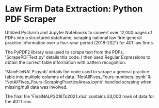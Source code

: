 # Law Firm Data Extraction: Python PDF Scraper
Utilized Pycharm and Jupyter Notebooks to convert over 12,000 pages of PDFs into a structured dataframe, scraping national law firm general practice information over a four-year period (2018-2021) for 401 law firms. 

The PyPDF2 library was used to scrape text from the PDFs, 'ScrapePDFText.py' details this code. I then used Regular Expressions to obtain the correct table information with pattern recognition.

'MainFileNALP.ipynb' details the code used to scrape a general practice table into multiple columns of data. 'NotAllFives_Fours-numbers.ipynb' & 'NotAllFives_Fours-ScrapingPracticeAreas.ipynb' handled scraping when missing/null data was involved.

The final file 'FinalNALP2018To2021.xlsx' contains 33,000 rows of data for the 401 firms.
